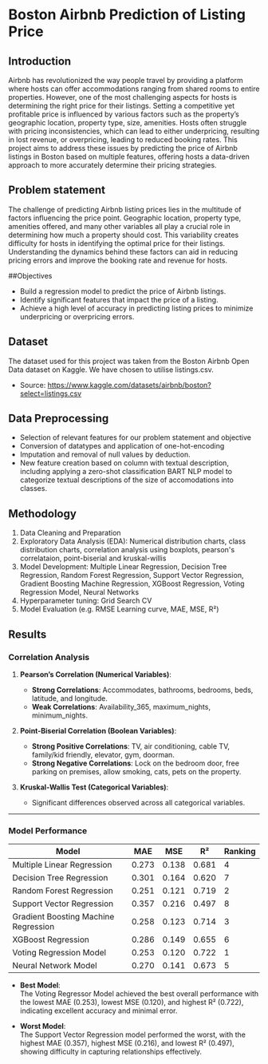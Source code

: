 # Boston Airbnb Prediction of Listing Price

## Introduction

Airbnb has revolutionized the way people travel by providing a platform where hosts can offer accommodations ranging from shared rooms to entire properties. However, one of the most challenging aspects for hosts is determining the right price for their listings. Setting a competitive yet profitable price is influenced by various factors such as the property’s geographic location, property type, size, amenities. Hosts often struggle with pricing inconsistencies, which can lead to either underpricing, resulting in lost revenue, or overpricing, leading to reduced booking rates. This project aims to address these issues by predicting the price of Airbnb listings in Boston based on multiple features, offering hosts a data-driven approach to more accurately determine their pricing strategies.

## Problem statement

The challenge of predicting Airbnb listing prices lies in the multitude of factors influencing the price point. Geographic location, property type, amenities offered, and many other variables all play a crucial role in determining how much a property should cost. This variability creates difficulty for hosts in identifying the optimal price for their listings. Understanding the dynamics behind these factors can aid in reducing pricing errors and improve the booking rate and revenue for hosts.

​##Objectives

- Build a regression model to predict the price of Airbnb listings.​
- Identify significant features that impact the price of a listing.​
- Achieve a high level of accuracy in predicting listing prices to minimize underpricing or overpricing errors.​

## Dataset
The dataset used for this project was taken from the Boston Airbnb Open Data dataset on Kaggle. We have chosen to utilise listings.csv.  
- Source: https://www.kaggle.com/datasets/airbnb/boston?select=listings.csv


## Data Preprocessing
- Selection of relevant features for our problem statement and objective
- Conversion of datatypes and application of one-hot-encoding
- Imputation and removal of null values by deduction.
- New feature creation based on column with textual description, including applying a zero-shot classification BART NLP model to categorize textual descriptions of the size of accomodations into classes.


## Methodology
1. Data Cleaning and Preparation
3. Exploratory Data Analysis (EDA): Numerical distribution charts, class distribution charts, correlation analysis using boxplots, pearson's correlataion, point-biserial and kruskal-willis
4. Model Development: Multiple Linear Regression, Decision Tree Regression, Random Forest Regression, Support Vector Regression, Gradient Boosting Machine Regression, XGBoost Regression, Voting Regression Model, Neural Networks
5. Hyperparameter tuning: Grid Search CV
6. Model Evaluation (e.g. RMSE Learning curve, MAE, MSE, R²)

## Results

### Correlation Analysis
1. **Pearson’s Correlation (Numerical Variables)**:
   - **Strong Correlations**: Accommodates, bathrooms, bedrooms, beds, latitude, and longitude.
   - **Weak Correlations**: Availability_365, maximum_nights, minimum_nights.

2. **Point-Biserial Correlation (Boolean Variables)**:
   - **Strong Positive Correlations**: TV, air conditioning, cable TV, family/kid friendly, elevator, gym, doorman.
   - **Strong Negative Correlations**: Lock on the bedroom door, free parking on premises, allow smoking, cats, pets on the property.

3. **Kruskal-Wallis Test (Categorical Variables)**:
   - Significant differences observed across all categorical variables.

---

### Model Performance
| Model                               | MAE   | MSE   | R²    | Ranking |
|-------------------------------------|-------|-------|-------|---------|
| Multiple Linear Regression          | 0.273 | 0.138 | 0.681 | 4       |
| Decision Tree Regression            | 0.301 | 0.164 | 0.620 | 7       |
| Random Forest Regression            | 0.251 | 0.121 | 0.719 | 2       |
| Support Vector Regression           | 0.357 | 0.216 | 0.497 | 8       |
| Gradient Boosting Machine Regression| 0.258 | 0.123 | 0.714 | 3       |
| XGBoost Regression                  | 0.286 | 0.149 | 0.655 | 6       |
| Voting Regression Model             | 0.253 | 0.120 | 0.722 | 1       |
| Neural Network Model                | 0.270 | 0.141 | 0.673 | 5       |

- **Best Model**:  
  The Voting Regressor Model achieved the best overall performance with the lowest MAE (0.253), lowest MSE (0.120), and highest R² (0.722), indicating excellent accuracy and minimal error.  

- **Worst Model**:  
  The Support Vector Regression model performed the worst, with the highest MAE (0.357), highest MSE (0.216), and lowest R² (0.497), showing difficulty in capturing relationships effectively.



